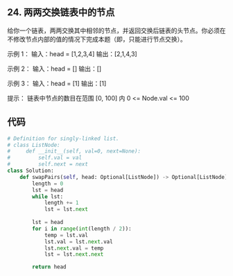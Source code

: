 ## 24. 两两交换链表中的节点
给你一个链表，两两交换其中相邻的节点，并返回交换后链表的头节点。你必须在不修改节点内部的值的情况下完成本题（即，只能进行节点交换）。

示例 1：
输入：head = [1,2,3,4]
输出：[2,1,4,3]

示例 2：
输入：head = []
输出：[]

示例 3：
输入：head = [1]
输出：[1]
 

提示：
链表中节点的数目在范围 [0, 100] 内
0 <= Node.val <= 100

## 代码
```py
# Definition for singly-linked list.
# class ListNode:
#     def __init__(self, val=0, next=None):
#         self.val = val
#         self.next = next
class Solution:
    def swapPairs(self, head: Optional[ListNode]) -> Optional[ListNode]:
        length = 0
        lst = head
        while lst:
            length += 1
            lst = lst.next
        
        lst = head
        for i in range(int(length / 2)):
            temp = lst.val
            lst.val = lst.next.val
            lst.next.val = temp
            lst = lst.next.next

        return head
```
